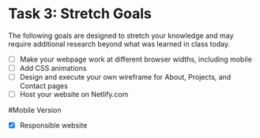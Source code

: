 # Task 3: Stretch Goals
The following goals are designed to stretch your knowledge and may require additional research beyond what was learned in class today.

- [ ] Make your webpage work at different browser widths, including mobile
- [ ] Add CSS animations
- [ ] Design and execute your own wireframe for About, Projects, and Contact pages
- [ ] Host your website on Netlify.com

#Mobile Version

- [x] Responsible website
